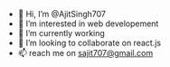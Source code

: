 - 👋 Hi, I’m @AjitSingh707
- 👀 I’m interested in web developement
- 🌱 I’m currently working
- 💞️ I’m looking to collaborate on react.js
- 📫 reach me on sajit707@gmail.com

<!---
AjitSingh707/AjitSingh707 is a ✨ special ✨ repository because its `README.md` (this file) appears on your GitHub profile.
You can click the Preview link to take a look at your changes.
--->
